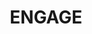 ---
layout: project
name: engage
title: ENGAGE
path: engage.html
collection: projects
description: Improving the Experience of Researchers
logo:
website:
start_date:
duration:
project_reference:
expired: true
---